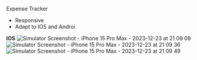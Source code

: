 Expense Tracker
- Responsive 
- Adapt to IOS and Androi
 
**IOS**
![Simulator Screenshot - iPhone 15 Pro Max - 2023-12-23 at 21 09 09](https://github.com/CongNQ-Dev/flutter_expense_tracker/assets/81226321/a792b54e-14e0-4975-a283-3445a8bae786)
![Simulator Screenshot - iPhone 15 Pro Max - 2023-12-23 at 21 09 36](https://github.com/CongNQ-Dev/flutter_expense_tracker/assets/81226321/61004a8b-6fd8-4f48-bfc3-4ce259b2d73b)
![Simulator Screenshot - iPhone 15 Pro Max - 2023-12-23 at 21 09 49](https://github.com/CongNQ-Dev/flutter_expense_tracker/assets/81226321/d20f3ee3-1ac4-4e41-bd0b-f854d4fdc6fd)
